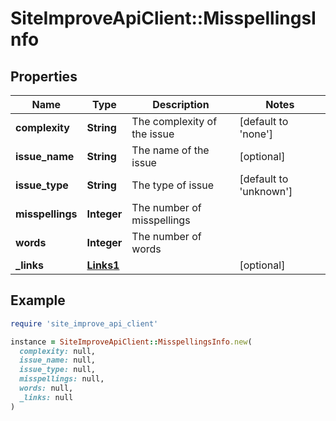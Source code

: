 # SiteImproveApiClient::MisspellingsInfo

## Properties

| Name | Type | Description | Notes |
| ---- | ---- | ----------- | ----- |
| **complexity** | **String** | The complexity of the issue | [default to &#39;none&#39;] |
| **issue_name** | **String** | The name of the issue | [optional] |
| **issue_type** | **String** | The type of issue | [default to &#39;unknown&#39;] |
| **misspellings** | **Integer** | The number of misspellings |  |
| **words** | **Integer** | The number of words |  |
| **_links** | [**Links1**](Links1.md) |  | [optional] |

## Example

```ruby
require 'site_improve_api_client'

instance = SiteImproveApiClient::MisspellingsInfo.new(
  complexity: null,
  issue_name: null,
  issue_type: null,
  misspellings: null,
  words: null,
  _links: null
)
```

